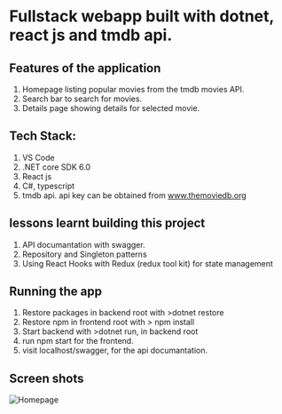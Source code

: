 # Fullstack webapp built with dotnet, react js and tmdb api.

## Features of the application

1. Homepage listing popular movies from the tmdb movies API.
2. Search bar to search for movies.
3. Details page showing details for selected movie.

## Tech Stack:

1. VS Code
2. .NET core SDK 6.0
3. React js
4. C#, typescript
5. tmdb api. api key can be obtained from www.themoviedb.org

## lessons learnt building this project

1. API documantation with swagger.
2. Repository and Singleton patterns
3. Using React Hooks with Redux (redux tool kit) for state management

## Running the app

1. Restore packages in backend root with >dotnet restore
2. Restore npm in frontend root with > npm install
3. Start backend with >dotnet run, in backend root
4. run npm start for the frontend.
5. visit localhost/swagger, for the api documantation.

## Screen shots

![Homepage](../movie_api%20app/homepage.PNG)
